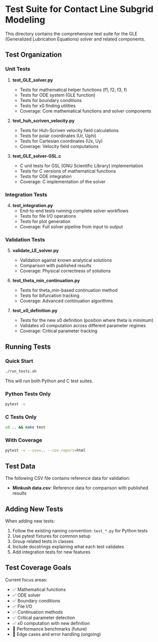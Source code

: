 # Test Suite for Contact Line Subgrid Modeling

This directory contains the comprehensive test suite for the GLE (Generalized Lubrication Equations) solver and related components.

## Test Organization

### Unit Tests

1. **test_GLE_solver.py**
   - Tests for mathematical helper functions (f1, f2, f3, f)
   - Tests for ODE system (GLE function)
   - Tests for boundary conditions
   - Tests for x0 finding utilities
   - Coverage: Core mathematical functions and solver components

2. **test_huh_scriven_velocity.py**
   - Tests for Huh-Scriven velocity field calculations
   - Tests for polar coordinates (Ur, Uphi)
   - Tests for Cartesian coordinates (Ux, Uy)
   - Coverage: Velocity field computations

3. **test_GLE_solver-GSL.c**
   - C unit tests for GSL (GNU Scientific Library) implementation
   - Tests for C versions of mathematical functions
   - Tests for ODE integration
   - Coverage: C implementation of the solver

### Integration Tests

4. **test_integration.py**
   - End-to-end tests running complete solver workflows
   - Tests for file I/O operations
   - Tests for plot generation
   - Coverage: Full solver pipeline from input to output

### Validation Tests

5. **validate_LE_solver.py**
   - Validation against known analytical solutions
   - Comparison with published results
   - Coverage: Physical correctness of solutions

6. **test_theta_min_continuation.py**
   - Tests for theta_min-based continuation method
   - Tests for bifurcation tracking
   - Coverage: Advanced continuation algorithms

7. **test_x0_definition.py**
   - Tests for the new x0 definition (position where theta is minimum)
   - Validates x0 computation across different parameter regimes
   - Coverage: Critical parameter tracking

## Running Tests

### Quick Start
```bash
./run_tests.sh
```

This will run both Python and C test suites.

### Python Tests Only
```bash
pytest -v
```

### C Tests Only
```bash
cd .. && make test
```

### With Coverage
```bash
pytest -v --cov=.. --cov-report=html
```

## Test Data

The following CSV file contains reference data for validation:
- **Minkush data.csv**: Reference data for comparison with published results

## Adding New Tests

When adding new tests:
1. Follow the existing naming convention: `test_*.py` for Python tests
2. Use pytest fixtures for common setup
3. Group related tests in classes
4. Include docstrings explaining what each test validates
5. Add integration tests for new features

## Test Coverage Goals

Current focus areas:
- ✅ Mathematical functions
- ✅ ODE solver
- ✅ Boundary conditions
- ✅ File I/O
- ✅ Continuation methods
- ✅ Critical parameter detection
- ✅ x0 computation with new definition
- 🔄 Performance benchmarks (future)
- 🔄 Edge cases and error handling (ongoing)
